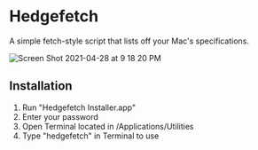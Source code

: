 # Hedgefetch
A simple fetch-style script that lists off your Mac's specifications.

![Screen Shot 2021-04-28 at 9 18 20 PM](https://user-images.githubusercontent.com/72932987/116494961-9d5abf00-a867-11eb-8d00-8f0e7a5eb44a.png)


## Installation
  1. Run "Hedgefetch Installer.app"
  2. Enter your password
  3. Open Terminal located in /Applications/Utilities
  4. Type "hedgefetch" in Terminal to use
  


